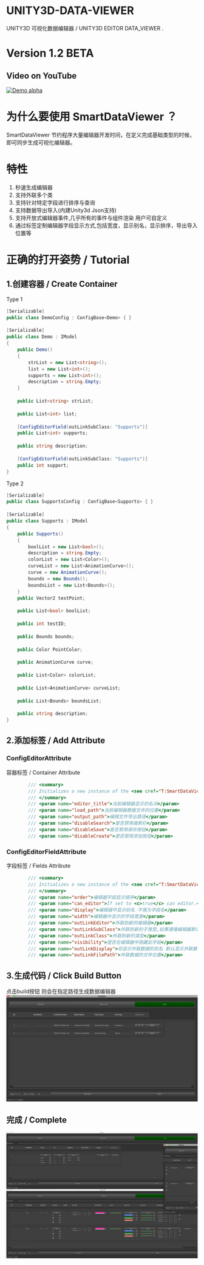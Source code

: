 # UNITY3D-DATA-VIEWER
UNITY3D 可视化数据编辑器 / UNITY3D EDITOR DATA_VIEWER .

# Version 1.2 BETA

## Video on YouTube

[![Demo alpha](http://img.youtube.com/vi/_uk8XBJPZwA/0.jpg)](https://www.youtube.com/embed/_uk8XBJPZwA)


# 为什么要使用 SmartDataViewer ？
SmartDataViewer 节约程序大量编辑器开发时间，在定义完成基础类型的时候，即可同步生成可视化编辑器。

# 特性
1. 秒速生成编辑器
2. 支持外联多个类
3. 支持针对特定字段进行排序与查询
4. 支持数据导出导入(内建Unity3d Json支持)
5. 支持开放式编辑器事件,几乎所有的事件与组件渲染 用户可自定义
6. 通过标签定制编辑器字段显示方式,包括宽度，显示别名，显示排序，导出导入位置等


# 正确的打开姿势 / Tutorial
## 1.创建容器 / Create Container

Type 1
``` cs
[Serializable]
public class DemoConfig : ConfigBase<Demo> { }

[Serializable]
public class Demo : IModel
{
	public Demo()
	{
		strList = new List<string>();
		list = new List<int>();
		supports = new List<int>();
		description = string.Empty;
	}

	public List<string> strList;

	public List<int> list;

	[ConfigEditorField(outLinkSubClass: "Supports")]
	public List<int> supports;

	public string description;

	[ConfigEditorField(outLinkSubClass: "Supports")]
	public int support;
}
```
Type 2
``` cs
[Serializable]
public class SupportsConfig : ConfigBase<Supports> { }

[Serializable]
public class Supports : IModel
{
	public Supports()
	{
		boolList = new List<bool>();
		description = string.Empty;
		colorList = new List<Color>();
		curveList = new List<AnimationCurve>();
		curve = new AnimationCurve();
		bounds = new Bounds();
		boundsList = new List<Bounds>();
	}
	public Vector2 testPoint;

	public List<bool> boolList;

	public int testID;

	public Bounds bounds;

	public Color PointColor;

	public AnimationCurve curve;

	public List<Color> colorList;

	public List<AnimationCurve> curveList;

	public List<Bounds> boundsList;

	public string description;
}

```

## 2.添加标签 / Add Attribute

### ConfigEditorAttribute
容器标签 / Container Attribute
``` cs
		/// <summary>
		/// Initializes a new instance of the <see cref="T:SmartDataViewer.ConfigEditorAttribute"/> class.
		/// </summary>
		/// <param name="editor_title">当前编辑器显示的名词</param>
		/// <param name="load_path">当前编辑器数据文件的位置</param>
		/// <param name="output_path">编辑文件导出路径</param>
		/// <param name="disableSearch">是否禁用搜索栏</param>
		/// <param name="disableSave">是否禁用保存按钮</param>
		/// <param name="disableCreate">是否禁用添加按钮</param>
```

### ConfigEditorFieldAttribute 
字段标签 / Fields Attribute
``` cs
		/// <summary>
		/// Initializes a new instance of the <see cref="T:SmartDataViewer.ConfigEditorFieldAttribute"/> class.
		/// </summary>
		/// <param name="order">编辑器字段显示顺序</param>
		/// <param name="can_editor">If set to <c>true</c> can editor.</param>
		/// <param name="display">编辑器中显示别名 不填为字段名</param>
		/// <param name="width">编辑器中显示的字段宽度</param>
		/// <param name="outLinkEditor">外联到新的编辑器</param>
		/// <param name="outLinkSubClass">外联到新的子类型,如果遵循编辑器默认命名规则 只需要填写此项即可</param>
		/// <param name="outLinkClass">外联到新的类型</param>
		/// <param name="visibility">是否在编辑器中隐藏此字段</param>
		/// <param name="outLinkDisplay">将显示外联数据的别名 默认显示外联数据的NickName如果没有则显示ID</param>
		/// <param name="outLinkFilePath">外联数据的文件位置</param>
```

## 3.生成代码 / Click Build Button
点击build按钮 则会在指定路径生成数据编辑器
![通过SmartDataViewer生成的编辑器](/A6153579-9537-404D-9007-CE9B85F69BBF.png)


## 完成 / Complete
![通过SmartDataViewer生成的编辑器](/F1CC3692-35AB-4E74-B030-5E8006171256.png)